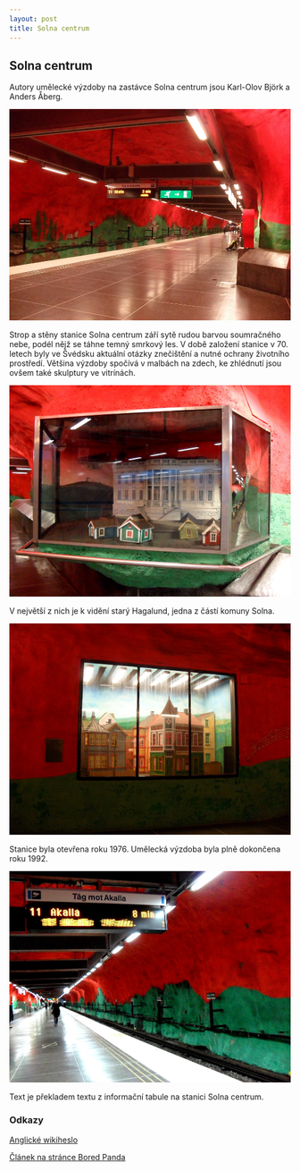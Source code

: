 ```yaml
---
layout: post
title: Solna centrum
---
```

## Solna centrum

Autory umělecké výzdoby na zastávce Solna centrum jsou Karl-Olov Björk a Anders Åberg.

![](/images/solna/obr1.jpg)

Strop a stěny stanice Solna centrum září sytě rudou barvou soumračného nebe, podél nějž se táhne temný smrkový les. V době založení stanice v 70. letech byly ve Švédsku aktuální otázky znečištění a nutné ochrany životního prostředí. Většina výzdoby spočívá v malbách na zdech, ke zhlédnutí jsou ovšem také skulptury ve vitrínách.

![](/images/solna/obr2.jpg)

V největší z nich je k vidění starý Hagalund, jedna z částí komuny Solna.

![](/images/solna/obr3.jpg)

Stanice byla otevřena roku 1976. Umělecká výzdoba byla plně dokončena roku 1992.

![](/images/solna/obr4.jpg)

Text je překladem textu z informační tabule na stanici Solna centrum.

### Odkazy

[Anglické wikiheslo](https://en.wikipedia.org/wiki/Solna_centrum_metro_station)

[Článek na stránce Bored Panda](http://www.boredpanda.com/stockholm-metro-art-solna-centrum/)

